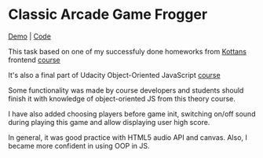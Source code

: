 # Classic Arcade Game Frogger

[Demo](https://kalash14.github.io/frogger-game/)  |  [Code](https://github.com/kalash14/frogger-game/tree/master/js) 

This task based on one of my successfuly done homeworks from [Kottans](https://github.com/kottans/) frontend [course](https://github.com/Kottans/frontend)

It's also a final part of Udacity Object-Oriented JavaScript
[course](https://classroom.udacity.com/courses/ud015)

Some functionality was made by course developers and students should finish it with knowledge of object-oriented JS from this theory course.

I have also added choosing players before game init, switching on/off sound during playing this game and allow displaying user high score.

In general, it was good practice with HTML5 audio API and canvas. Also, I became more confident in using OOP in JS.
